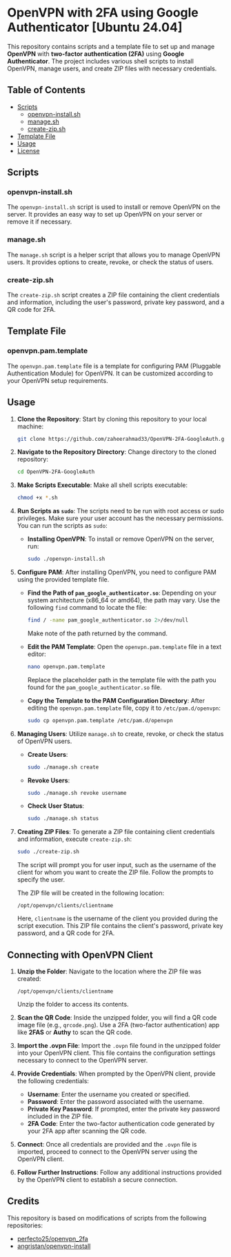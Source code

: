 # OpenVPN with 2FA using Google Authenticator [Ubuntu 24.04]

This repository contains scripts and a template file to set up and manage **OpenVPN** with **two-factor authentication (2FA)** using **Google Authenticator**. The project includes various shell scripts to install OpenVPN, manage users, and create ZIP files with necessary credentials.

## Table of Contents

- [Scripts](#scripts)
  - [openvpn-install.sh](#openvpn-installsh)
  - [manage.sh](#managesh)
  - [create-zip.sh](#create-zipsh)
- [Template File](#template-file)
- [Usage](#usage)
- [License](#license)

## Scripts

### openvpn-install.sh

The `openvpn-install.sh` script is used to install or remove OpenVPN on the server. It provides an easy way to set up OpenVPN on your server or remove it if necessary.

### manage.sh

The `manage.sh` script is a helper script that allows you to manage OpenVPN users. It provides options to create, revoke, or check the status of users.

### create-zip.sh

The `create-zip.sh` script creates a ZIP file containing the client credentials and information, including the user's password, private key password, and a QR code for 2FA.

## Template File

### openvpn.pam.template

The `openvpn.pam.template` file is a template for configuring PAM (Pluggable Authentication Module) for OpenVPN. It can be customized according to your OpenVPN setup requirements.

## Usage

1. **Clone the Repository**: Start by cloning this repository to your local machine:

    ```bash
    git clone https://github.com/zaheerahmad33/OpenVPN-2FA-GoogleAuth.git
    ```

2. **Navigate to the Repository Directory**: Change directory to the cloned repository:

    ```bash
    cd OpenVPN-2FA-GoogleAuth
    ```

3. **Make Scripts Executable**: Make all shell scripts executable:

    ```bash
    chmod +x *.sh
    ```

4. **Run Scripts as `sudo`**: The scripts need to be run with root access or sudo privileges. Make sure your user account has the necessary permissions. You can run the scripts as `sudo`:

    - **Installing OpenVPN**: To install or remove OpenVPN on the server, run:

        ```bash
        sudo ./openvpn-install.sh
        ```

5. **Configure PAM**: After installing OpenVPN, you need to configure PAM using the provided template file.

    - **Find the Path of `pam_google_authenticator.so`**: Depending on your system architecture (x86_64 or amd64), the path may vary. Use the following `find` command to locate the file:

        ```bash
        find / -name pam_google_authenticator.so 2>/dev/null
        ```

        Make note of the path returned by the command.

    - **Edit the PAM Template**: Open the `openvpn.pam.template` file in a text editor:

        ```bash
        nano openvpn.pam.template
        ```

        Replace the placeholder path in the template file with the path you found for the `pam_google_authenticator.so` file.

    - **Copy the Template to the PAM Configuration Directory**: After editing the `openvpn.pam.template` file, copy it to `/etc/pam.d/openvpn`:

        ```bash
        sudo cp openvpn.pam.template /etc/pam.d/openvpn
        ```

6. **Managing Users**: Utilize `manage.sh` to create, revoke, or check the status of OpenVPN users.

    - **Create Users**: 

        ```bash
        sudo ./manage.sh create
        ```

    - **Revoke Users**:

        ```bash
        sudo ./manage.sh revoke username
        ```

    - **Check User Status**:

        ```bash
        sudo ./manage.sh status
        ```

7. **Creating ZIP Files**: To generate a ZIP file containing client credentials and information, execute `create-zip.sh`:

    ```bash
    sudo ./create-zip.sh
    ```

    The script will prompt you for user input, such as the username of the client for whom you want to create the ZIP file. Follow the prompts to specify the user.

    The ZIP file will be created in the following location:

    ```plaintext
    /opt/openvpn/clients/clientname
    ```

    Here, `clientname` is the username of the client you provided during the script execution. This ZIP file contains the client's password, private key password, and a QR code for 2FA.


## Connecting with OpenVPN Client

1. **Unzip the Folder**: Navigate to the location where the ZIP file was created:

    ```plaintext
    /opt/openvpn/clients/clientname
    ```

    Unzip the folder to access its contents.

2. **Scan the QR Code**: Inside the unzipped folder, you will find a QR code image file (e.g., `qrcode.png`). Use a 2FA (two-factor authentication) app like **2FAS** or **Authy** to scan the QR code.

3. **Import the .ovpn File**: Import the `.ovpn` file found in the unzipped folder into your OpenVPN client. This file contains the configuration settings necessary to connect to the OpenVPN server.

4. **Provide Credentials**: When prompted by the OpenVPN client, provide the following credentials:

    - **Username**: Enter the username you created or specified.
    - **Password**: Enter the password associated with the username.
    - **Private Key Password**: If prompted, enter the private key password included in the ZIP file.
    - **2FA Code**: Enter the two-factor authentication code generated by your 2FA app after scanning the QR code.

5. **Connect**: Once all credentials are provided and the `.ovpn` file is imported, proceed to connect to the OpenVPN server using the OpenVPN client.

6. **Follow Further Instructions**: Follow any additional instructions provided by the OpenVPN client to establish a secure connection.

## Credits

This repository is based on modifications of scripts from the following repositories:

- [perfecto25/openvpn_2fa](https://github.com/perfecto25/openvpn_2fa)
- [angristan/openvpn-install](https://github.com/angristan/openvpn-install)


